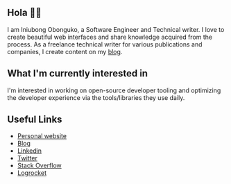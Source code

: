 ## Hola 👋🏾

I am Iniubong Obonguko, a Software Engineer and Technical writer. I love to create beautiful web interfaces and share knowledge acquired from the process. 
As a freelance technical writer for various publications and companies, I create content on my [blog](https://blog.iniubong.com).

## What I'm currently interested in
I'm interested in working on open-source developer tooling and optimizing the developer experience via the tools/libraries they use daily.

## Useful Links

- [Personal website](https://www.iniubong.com)
- [Blog](https://www.blog.iniubong.com)
- [Linkedin](https://www.linkedin.com/in/iniubongobonguko)
- [Twitter](https://www.twitter.com/codiini)
- [Stack Overflow](https://stackoverflow.com/users/12328868/iniubong-obonguko)
- [Logrocket](https://www.blog.logrocket.com/author/iniubongobonguko)
